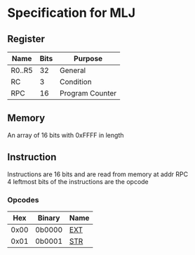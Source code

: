 # Specification for MLJ

## Register

| Name   | Bits | Purpose         |
| ------ | ---- | --------------- |
| R0..R5 | 32   | General         |
| RC     | 3    | Condition       |
| RPC    | 16   | Program Counter |

## Memory

An array of 16 bits with 0xFFFF in length

## Instruction

Instructions are 16 bits and are read from memory at addr RPC \
4 leftmost bits of the instructions are the opcode

### Opcodes

| Hex  | Binary | Name                       |
| ---- | ------ | -------------------------- |
| 0x00 | 0b0000 | [EXT](instructions.md#EXT) |
| 0x01 | 0b0001 | [STR](instructions.md#STR) |
